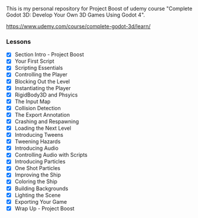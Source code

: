 This is my personal repository for Project Boost of udemy course 
"Complete Godot 3D: Develop Your Own 3D Games Using Godot 4".

https://www.udemy.com/course/complete-godot-3d/learn/

### Lessons

- [x] Section Intro - Project Boost
- [x] Your First Script
- [x] Scripting Essentials
- [x] Controlling the Player
- [x] Blocking Out the Level
- [x] Instantiating the Player
- [x] RigidBody3D and Phsyics
- [x] The Input Map
- [x] Collision Detection
- [x] The Export Annotation
- [x] Crashing and Respawning
- [x] Loading the Next Level
- [x] Introducing Tweens
- [x] Tweening Hazards
- [x] Introducing Audio
- [x] Controlling Audio with Scripts
- [x] Introducing Particles
- [x] One Shot Particles
- [x] Improving the Ship
- [x] Coloring the Ship
- [x] Building Backgrounds
- [x] Lighting the Scene
- [x] Exporting Your Game
- [x] Wrap Up - Project Boost
